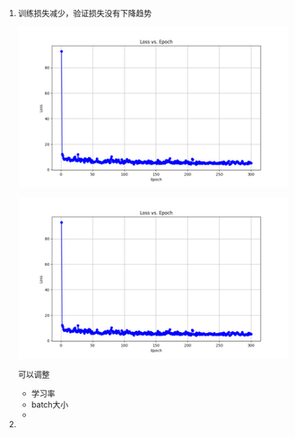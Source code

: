 1. 训练损失减少，验证损失没有下降趋势

   ![image-20240331091614224](训练问题/image-20240331091614224.png)

   ![image-20240331091618754](训练问题/image-20240331091618754.png)

   可以调整

   - 学习率
   - batch大小
   - 

2. 